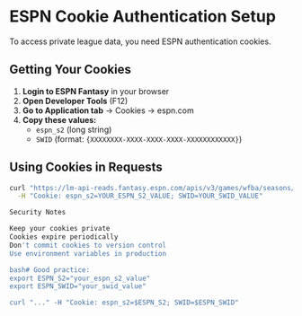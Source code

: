 # ESPN Cookie Authentication Setup

To access private league data, you need ESPN authentication cookies.

## Getting Your Cookies

1. **Login to ESPN Fantasy** in your browser
2. **Open Developer Tools** (F12)
3. **Go to Application tab** → Cookies → espn.com
4. **Copy these values:**
   - `espn_s2` (long string)
   - `SWID` (format: `{XXXXXXXX-XXXX-XXXX-XXXX-XXXXXXXXXXXX}`)

## Using Cookies in Requests

```bash
curl "https://lm-api-reads.fantasy.espn.com/apis/v3/games/wfba/seasons/2025/segments/0/leagues/{LEAGUE_ID}?view=mRoster" \
  -H "Cookie: espn_s2=YOUR_ESPN_S2_VALUE; SWID=YOUR_SWID_VALUE"

Security Notes

Keep your cookies private
Cookies expire periodically
Don't commit cookies to version control
Use environment variables in production

bash# Good practice:
export ESPN_S2="your_espn_s2_value"
export ESPN_SWID="your_swid_value"

curl "..." -H "Cookie: espn_s2=$ESPN_S2; SWID=$ESPN_SWID"